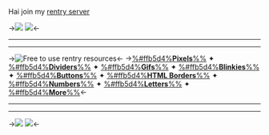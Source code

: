 Hai join my [rentry server](https://discord.gg/QJp3aJ8paw)

->![](https://files.catbox.moe/vjbufz.png)
![](https://files.catbox.moe/7c071t.png)<-
***
***
 
->![Free to use rentry resources](https://files.catbox.moe/zhpp26.png)<-
->[%#ffb5d4%**Pixels**%%](https://rentry.co/borderpixels) ✦ [%#ffb5d4%**Dividers**%%](https://rentry.co/borderdividers) ✦ [%#ffb5d4%**Gifs**%%](https://rentry.co/bordergraphics) ✦ [%#ffb5d4%**Blinkies**%%](https://rentry.co/borderblinkies) ✦ [%#ffb5d4%**Buttons**%%](https://rentry.co/borderbuttons) ✦ [%#ffb5d4%**HTML Borders**%%](htmlborders) ✦ [%#ffb5d4%**Numbers**%%](https://rentry.co/numbering) ✦ [%#ffb5d4%**Letters**%%](https://rentry.co/lettering) ✦ [%#ffb5d4%**More**%%](bordermore)<-
 
 ***
***
->![](https://files.catbox.moe/61fv89.png)
![](https://files.catbox.moe/vjbufz.png)<-